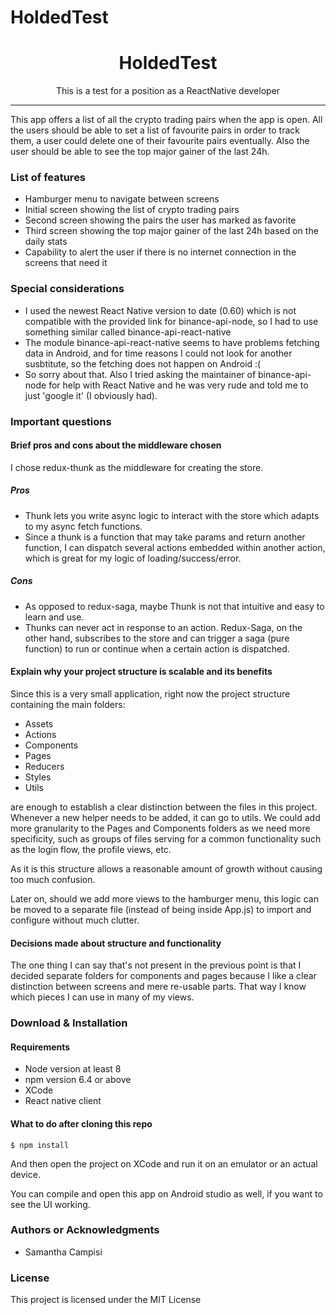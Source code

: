# HoldedTest
<h1 align="center"> HoldedTest </h1>

<p align="center"> This is a test for a position as a ReactNative developer </p>

<hr/>

<p> This app offers a list of all the crypto trading pairs when the app is
open. All the users should be able to set a list of favourite pairs in order to track
them, a user could delete one of their favourite pairs eventually. Also the user
should be able to see the top major gainer of the last 24h. </p>

<h3> List of features </h3>

<ul>
  <li>Hamburger menu to navigate between screens</li>
  <li>Initial screen showing the list of crypto trading pairs</li>
  <li>Second screen showing the pairs the user has marked as favorite</li>
  <li>Third screen showing the top major gainer of the last 24h based on the daily stats</li>
  <li>Capability to alert the user if there is no internet connection in the screens that need it</li>
</ul>

<h3> Special considerations </h3>

<ul>
  <li>I used the newest React Native version to date (0.60) which is not compatible with the provided link for binance-api-node, so I had to use something similar called binance-api-react-native</li>
  <li>The module binance-api-react-native seems to have problems fetching data in Android, and for time reasons I could not look for another susbtitute, so the fetching does not happen on Android :(</li>
  <li>So sorry about that. Also I tried asking the maintainer of binance-api-node for help with React Native and he was very rude and told me to just 'google it' (I obviously had).</li>
</ul>

<h3> Important questions </h3>

<h4> Brief pros and cons about the middleware chosen </h4>

I chose redux-thunk as the middleware for creating the store.

<h5> Pros </h5>

<ul>
  <li> Thunk lets you write async logic to interact with the store which adapts to my async fetch functions.</li>
  <li> Since a thunk is a function that may take params and return another function, I can dispatch several actions embedded within another action, which is great for my logic of loading/success/error.</li>
</ul>

<h5> Cons </h5>

<ul>
  <li> As opposed to redux-saga, maybe Thunk is not that intuitive and easy to learn and use.</li>
  <li> Thunks can never act in response to an action. Redux-Saga, on the other hand, subscribes to the store and can trigger a saga (pure function) to run or continue when a certain action is dispatched.</li>
</ul>

<h4> Explain why your project structure is scalable and its benefits </h4>

Since this is a very small application, right now the project structure containing the main folders:

<ul>
  <li>Assets</li>
  <li>Actions</li>
  <li>Components</li>
  <li>Pages</li>
  <li>Reducers</li>
  <li>Styles</li>
  <li>Utils</li>
</ul>

are enough to establish a clear distinction between the files in this project. Whenever a new helper needs to be added, it can go to utils. We could add more granularity to the Pages and Components folders as we need more specificity, such as groups of files serving for a common functionality such as the login flow, the profile views, etc.

As it is this structure allows a reasonable amount of growth without causing too much confusion.

Later on, should we add more views to the hamburger menu, this logic can be moved to a separate file (instead of being inside App.js) to import and configure without much clutter.

<h4> Decisions made about structure and functionality </h4>

The one thing I can say that's not present in the previous point is that I decided separate folders for components and pages because I like a clear distinction between screens and mere re-usable parts. That way I know which pieces I can use in many of my views.

<h3> Download & Installation </h3>

<h4> Requirements </h4>

<ul>
  <li>Node version at least 8</li>
  <li>npm version 6.4 or above</li>
  <li>XCode</li>
  <li>React native client</li>
</ul>

<h4> What to do after cloning this repo</h4>

```shell
$ npm install
```

And then open the project on XCode and run it on an emulator or an actual device.

You can compile and open this app on Android studio as well, if you want to see the UI working.

<h3>Authors or Acknowledgments</h3>
<ul>
  <li>Samantha Campisi</li>
</ul>

<h3>License</h3>

This project is licensed under the MIT License
